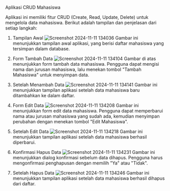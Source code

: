 Aplikasi CRUD Mahasiswa

Aplikasi ini memiliki fitur CRUD (Create, Read, Update, Delete) untuk mengelola data mahasiswa. Berikut adalah tampilan dan penjelasan dari setiap langkah:

 1. Tampilan Awal
![Screenshot 2024-11-11 134036](https://github.com/user-attachments/assets/eaf6713d-f16b-474e-a5af-e3bfe48ebe6d)
Gambar ini menunjukkan tampilan awal aplikasi, yang berisi daftar mahasiswa yang tersimpan dalam database.

 2. Form Tambah Data
![Screenshot 2024-11-11 134104](https://github.com/user-attachments/assets/86d0956c-74b4-40e0-8cc0-1e1f1911af7c)
Gambar di atas menunjukkan form tambah data mahasiswa. Pengguna dapat mengisi nama dan jurusan mahasiswa, lalu menekan tombol "Tambah Mahasiswa" untuk menyimpan data.

 3. Setelah Menambah Data
![Screenshot 2024-11-11 134141](https://github.com/user-attachments/assets/03736273-6bc1-4107-ae05-3d19fcc8f039)
Gambar ini menunjukkan tampilan aplikasi setelah data mahasiswa baru ditambahkan ke dalam daftar.

 4. Form Edit Data
![Screenshot 2024-11-11 134208](https://github.com/user-attachments/assets/37c9203b-0b9f-4a80-883b-f5629492b65d)
Gambar ini menunjukkan form edit data mahasiswa. Pengguna dapat memperbarui nama atau jurusan mahasiswa yang sudah ada, kemudian menyimpan perubahan dengan menekan tombol "Edit Mahasiswa".

 5. Setelah Edit Data
![Screenshot 2024-11-11 134218](https://github.com/user-attachments/assets/8fe22c84-5732-4697-a970-82dc00efd9dd)
Gambar ini menunjukkan tampilan aplikasi setelah data mahasiswa berhasil diperbarui.

 6. Konfirmasi Hapus Data
![Screenshot 2024-11-11 134231](https://github.com/user-attachments/assets/f25985e0-39ad-409f-902b-fab579e604de)
Gambar ini menunjukkan dialog konfirmasi sebelum data dihapus. Pengguna harus mengonfirmasi penghapusan dengan memilih "Ya" atau "Tidak".

 7. Setelah Hapus Data
![Screenshot 2024-11-11 134246](https://github.com/user-attachments/assets/fb763450-7614-471f-a5cb-16f4c3a44f3a)
Gambar ini menunjukkan tampilan aplikasi setelah data mahasiswa berhasil dihapus dari daftar.
